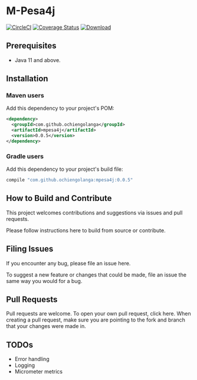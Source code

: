 # M-Pesa4j

[![CircleCI](https://circleci.com/gh/ochiengolanga/mpesa4j/tree/master.svg?style=svg)](https://circleci.com/gh/ochiengolanga/mpesa4j/tree/master)
[![Coverage Status](https://coveralls.io/repos/github/ochiengolanga/mpesa4j/badge.svg?branch=master)](https://coveralls.io/github/ochiengolanga/mpesa4j?branch=master)
[ ![Download](https://api.bintray.com/packages/ochiengolanga/mpesa4j/mpesa4j/images/download.svg) ](https://bintray.com/ochiengolanga/mpesa4j/mpesa4j/_latestVersion)

## Prerequisites

* Java 11 and above.

## Installation

### Maven users

Add this dependency to your project's POM:

```xml
<dependency>
  <groupId>com.github.ochiengolanga</groupId>
  <artifactId>mpesa4j</artifactId>
  <version>0.0.5</version>
</dependency>
```

### Gradle users

Add this dependency to your project's build file:

```groovy
compile "com.github.ochiengolanga:mpesa4j:0.0.5"
```

## How to Build and Contribute ##

This project welcomes contributions and suggestions via issues and pull requests.

Please follow instructions here to build from source or contribute.

## Filing Issues

If you encounter any bug, please file an issue here.

To suggest a new feature or changes that could be made, file an issue the same way you would for a bug.

## Pull Requests

Pull requests are welcome. To open your own pull request, click here. When creating a pull request, make sure you are pointing to the fork and branch that your changes were made in.

## TODOs

* Error handling
* Logging
* Micrometer metrics